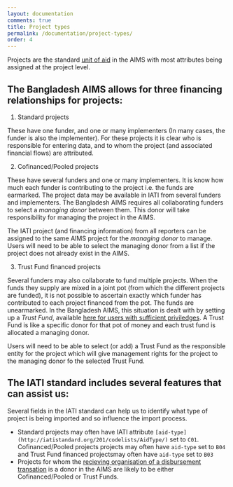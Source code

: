 ```yaml
---
layout: documentation
comments: true
title: Project types
permalink: /documentation/project-types/
order: 4
---
```


Projects are the standard [unit of aid](../units-of-aid/) in the AIMS with most attributes being assigned at the project level.

## The Bangladesh AIMS allows for three financing relationships for projects:

1. Standard projects

These have one funder, and one or many implementers (In many cases, the funder is also the implementer). For these projects it is clear who is responsible for entering data, and to whom the project (and associated financial flows) are attributed.

2. Cofinanced/Pooled projects

These have several funders and one or many implementers. It is know how much each funder is contributing to the project i.e. the funds are earmarked. The project data may be available in IATI from several funders and implementers. The Bangladesh AIMS requires all collaborating funders to select a *managing donor* between them. This donor will take responsibility for managing the project in the AIMS. 

The IATI project (and financing information) from all reporters can be assigned to the same AIMS project for the *managing donor* to manage. Users will need to be able to select the managing donor from a list if the project does not already exist in the AIMS.

3. Trust Fund financed projects

Several funders may also collaborate to fund multiple projects. When the funds they supply are mixed in a joint pot (from which the different projects are funded), it is not possible to ascertain exactly which funder has contributed to each project financed from the pot. The funds are unearmarked. In the Bangladesh AIMS, this situation is dealt with by setting up a *Trust Fund*, available [here for users with sufficient priviledges](http://aims.erd.gov.bd/AIMS/TrustFund/Index). A Trust Fund is like a specific donor for that pot of money and each trust fund is allocated a managing donor.

Users will need to be able to select (or add) a Trust Fund as the responsible entity for the project which will give management rights for the project to the managing donor fo the selected Trust Fund.

## The IATI standard includes several features that can assist us:

Several fields in the IATI standard can help us to identify what type of project is being imported and so influence the import process.

+ Standard projects may often have IATI attribute `[aid-type](http://iatistandard.org/201/codelists/AidType/)` set to `C01`. Cofinanced/Pooled projects projects may often have `aid-type` set to `B04` and Trust Fund financed projectsmay often have `aid-type` set to `B03`
+ Projects for whom the [recieving organisation of a disbursement transation](http://iatistandard.org/201/activity-standard/iati-activities/iati-activity/transaction/receiver-org/) is a donor in the AIMS are likely to be either Cofinanced/Pooled or Trust Funds.
